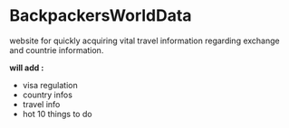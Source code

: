 # BackpackersWorldData

website for quickly acquiring vital travel information regarding exchange and countrie information. 

<p><strong>will add :</strong></p>
<ul>
  <li>visa regulation</li>
  <li>country infos</li>
  <li>travel info</li>
  <li>hot 10 things to do</li>
</ul>
